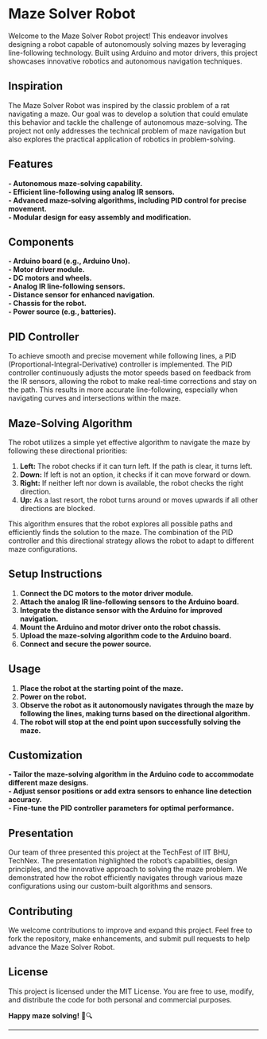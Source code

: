 # Maze Solver Robot

Welcome to the Maze Solver Robot project! This endeavor involves designing a robot capable of autonomously solving mazes by leveraging line-following technology. Built using Arduino and motor drivers, this project showcases innovative robotics and autonomous navigation techniques.

## Inspiration

The Maze Solver Robot was inspired by the classic problem of a rat navigating a maze. Our goal was to develop a solution that could emulate this behavior and tackle the challenge of autonomous maze-solving. The project not only addresses the technical problem of maze navigation but also explores the practical application of robotics in problem-solving.

## Features

**- Autonomous maze-solving capability.**  
**- Efficient line-following using analog IR sensors.**  
**- Advanced maze-solving algorithms, including PID control for precise movement.**  
**- Modular design for easy assembly and modification.**  

## Components

**- Arduino board (e.g., Arduino Uno).**  
**- Motor driver module.**  
**- DC motors and wheels.**  
**- Analog IR line-following sensors.**  
**- Distance sensor for enhanced navigation.**  
**- Chassis for the robot.**  
**- Power source (e.g., batteries).**  

## PID Controller

To achieve smooth and precise movement while following lines, a PID (Proportional-Integral-Derivative) controller is implemented. The PID controller continuously adjusts the motor speeds based on feedback from the IR sensors, allowing the robot to make real-time corrections and stay on the path. This results in more accurate line-following, especially when navigating curves and intersections within the maze.


## Maze-Solving Algorithm

The robot utilizes a simple yet effective algorithm to navigate the maze by following these directional priorities:

1. **Left:** The robot checks if it can turn left. If the path is clear, it turns left.
2. **Down:** If left is not an option, it checks if it can move forward or down.
3. **Right:** If neither left nor down is available, the robot checks the right direction.
4. **Up:** As a last resort, the robot turns around or moves upwards if all other directions are blocked.

This algorithm ensures that the robot explores all possible paths and efficiently finds the solution to the maze. The combination of the PID controller and this directional strategy allows the robot to adapt to different maze configurations.

## Setup Instructions

1. **Connect the DC motors to the motor driver module.**  
2. **Attach the analog IR line-following sensors to the Arduino board.**  
3. **Integrate the distance sensor with the Arduino for improved navigation.**  
4. **Mount the Arduino and motor driver onto the robot chassis.**  
5. **Upload the maze-solving algorithm code to the Arduino board.**  
6. **Connect and secure the power source.**  

## Usage

1. **Place the robot at the starting point of the maze.**  
2. **Power on the robot.**  
3. **Observe the robot as it autonomously navigates through the maze by following the lines, making turns based on the directional algorithm.**  
4. **The robot will stop at the end point upon successfully solving the maze.**  

## Customization

**- Tailor the maze-solving algorithm in the Arduino code to accommodate different maze designs.**  
**- Adjust sensor positions or add extra sensors to enhance line detection accuracy.**  
**- Fine-tune the PID controller parameters for optimal performance.**  

## Presentation

Our team of three presented this project at the TechFest of IIT BHU, TechNex. The presentation highlighted the robot’s capabilities, design principles, and the innovative approach to solving the maze problem. We demonstrated how the robot efficiently navigates through various maze configurations using our custom-built algorithms and sensors.

## Contributing

We welcome contributions to improve and expand this project. Feel free to fork the repository, make enhancements, and submit pull requests to help advance the Maze Solver Robot.

## License

This project is licensed under the MIT License. You are free to use, modify, and distribute the code for both personal and commercial purposes.


**Happy maze solving!** 🤖🔍

---
